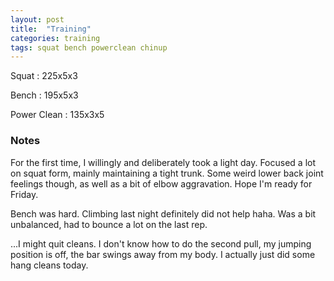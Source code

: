 ```yaml
---
layout: post
title:  "Training"
categories: training
tags: squat bench powerclean chinup
---
```


Squat       :   225x5x3

Bench       :   195x5x3

Power Clean :   135x3x5

### Notes

For the first time, I willingly and deliberately took a light day. Focused
a lot on squat form, mainly maintaining a tight trunk. Some weird lower back
joint feelings though, as well as a bit of elbow aggravation. Hope I'm ready
for Friday.

Bench was hard. Climbing last night definitely did not help haha. Was a bit
unbalanced, had to bounce a lot on the last rep.

...I might quit cleans. I don't know how to do the second pull, my jumping
position is off, the bar swings away from my body. I actually just did some
hang cleans today.
